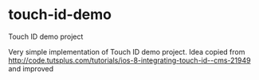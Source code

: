 touch-id-demo
=============

Touch ID demo project

Very simple implementation of Touch ID demo project. Idea copied from http://code.tutsplus.com/tutorials/ios-8-integrating-touch-id--cms-21949 and improved 

